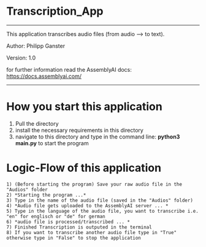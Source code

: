# Transcription_App
***
This application transcribes audio files (from audio --> to text).

Author: Philipp Ganster

Version: 1.0

for further information read the AssemblyAI docs: https://docs.assemblyai.com/
***

# How you start this application

1) Pull the directory
2) install the necessary requirements in this directory
3) navigate to this directory and type in the command line: <b>python3 main.py</b> to start the program

# Logic-Flow of this application

    1) (Before starting the program) Save your raw audio file in the "Audios" folder
    2) *Starting the program ...*
    3) Type in the name of the audio file (saved in the "Audios" folder)
    4) *Audio file gets uploaded to the AssemblyAI server ... *
    5) Type in the language of the audio file, you want to transcribe i.e. "en" for englisch or "de" for german
    6) *audio file is processed/transcribed ... *
    7) Finished Transcription is outputed in the terminal
    8) If you want to transcribe another audio file type in "True" otherwise type in "False" to stop the application
